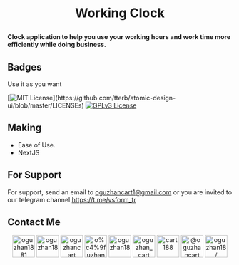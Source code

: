 # <p align="center"> Working Clock </p>
 <b>Clock application to help you use your working hours and work time more efficiently while doing business.</b>
 

## Badges

Use it as you want

[![MIT License](https://img.shields.io/apm/l/atomic-design-ui.svg?)](https://github.com/tterb/atomic-design-ui/blob/master/LICENSEs)
[![GPLv3 License](https://img.shields.io/badge/License-GPL%20v3-yellow.svg)](https://opensource.org/licenses/)
 
## Making
- Ease of Use.
- NextJS


## For Support
For support, send an email to oguzhancart1@gmail.com or you are invited to our telegram channel https://t.me/vsform_tr  
 
## Contact Me
<p align="center">
<a href="https://codepen.io/oguzhan1881" target="blank"><img align="center" src="https://raw.githubusercontent.com/rahuldkjain/github-profile-readme-generator/master/src/images/icons/Social/codepen.svg" alt="oguzhan1881" height="50" width="50" /></a>
<a href="https://dev.to/oguzhan18" target="blank"><img align="center" src="https://raw.githubusercontent.com/rahuldkjain/github-profile-readme-generator/master/src/images/icons/Social/devto.svg" alt="oguzhan18" height="50" width="50" /></a>
<a href="https://twitter.com/oguzhancart" target="blank"><img align="center" src="https://raw.githubusercontent.com/rahuldkjain/github-profile-readme-generator/master/src/images/icons/Social/twitter.svg" alt="oguzhancart" height="50" width="50" /></a>
<a href="https://linkedin.com/in/o%c4%9fuzhan-%c3%a7art-b73405199/" target="blank"><img align="center" src="https://raw.githubusercontent.com/rahuldkjain/github-profile-readme-generator/master/src/images/icons/Social/linked-in-alt.svg" alt="o%c4%9fuzhan-%c3%a7art-b73405199/" height="50" width="50" /></a>
<a href="https://codesandbox.com/oguzhan18" target="blank"><img align="center" src="https://raw.githubusercontent.com/rahuldkjain/github-profile-readme-generator/master/src/images/icons/Social/codesandbox.svg" alt="oguzhan18" height="50" width="50" /></a>
<a href="https://instagram.com/oguzhan_cart" target="blank"><img align="center" src="https://raw.githubusercontent.com/rahuldkjain/github-profile-readme-generator/master/src/images/icons/Social/instagram.svg" alt="oguzhan_cart" height="50" width="50" /></a>
<a href="https://dribbble.com/cart188" target="blank"><img align="center" src="https://raw.githubusercontent.com/rahuldkjain/github-profile-readme-generator/master/src/images/icons/Social/dribbble.svg" alt="cart188" height="50" width="50" /></a>
<a href="https://hashnode.com/@oguzhancart" target="blank"><img align="center" src="https://raw.githubusercontent.com/rahuldkjain/github-profile-readme-generator/master/src/images/icons/Social/hashnode.svg" alt="@oguzhancart" height="50" width="50" /></a>
<a href="https://www.leetcode.com/oguzhan18/" target="blank"><img align="center" src="https://raw.githubusercontent.com/rahuldkjain/github-profile-readme-generator/master/src/images/icons/Social/leet-code.svg" alt="oguzhan18/" height="50" width="50" /></a>
</p>
